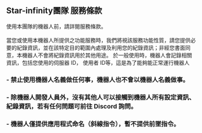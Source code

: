 ## Star-infinity團隊 服務條款

使用本團隊的機器人前，請詳閱服務條款。<br>
<br>
當您或使用本機器人所提供之功能服務時，我們將視該服務功能性質，請您提供必要的紀錄資訊，並在該特定目的範圍內處理及利用您的紀錄資訊；非經您書面同意，本機器人不會將紀錄資訊用於其他用途。 於一般使用時，機器人會記錄相關資訊，包括您使用的伺服器 ID， 使用者 ID等，這是為了能夠能正常運行機器人



### - 禁止使用機器人名義做任何事，機器人也不會以機器人名義做事。

### - 除機器人開發人員外，沒有其他人可以接觸到機器人所有設定資訊、紀錄資訊，若有任何問題可前往 Discord 詢問。

### - 機器人僅提供應用程式命名（斜線指令），暫不提供前墜指令。
